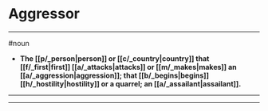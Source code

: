 # Aggressor
---
#noun
- **The [[p/_person|person]] or [[c/_country|country]] that [[f/_first|first]] [[a/_attacks|attacks]] or [[m/_makes|makes]] an [[a/_aggression|aggression]]; that [[b/_begins|begins]] [[h/_hostility|hostility]] or a quarrel; an [[a/_assailant|assailant]].**
---
---
